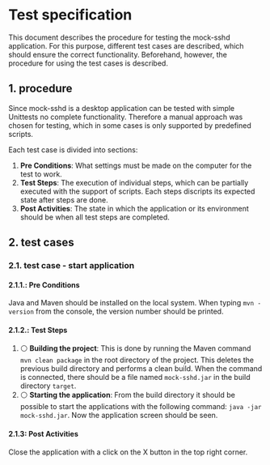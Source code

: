 # Test specification

This document describes the procedure for testing the mock-sshd application. 
For this purpose, different test cases are described, which should ensure the correct functionality. 
Beforehand, however, the procedure for using the test cases is described. 

## 1. procedure

Since mock-sshd is a desktop application can be tested with simple Unittests no complete functionality. 
Therefore a manual approach was chosen for testing, which in some cases is only supported by predefined scripts.

Each test case is divided into sections:
 1. __Pre Conditions__: What settings must be made on the computer for the test to work.
 2. __Test Steps__: The execution of individual steps, which can be partially executed with the support of scripts. 
 Each steps discripts its expected state after steps are done.
 3. __Post Activities__: The state in which the application or its environment should be when all test steps are completed.

## 2. test cases

### 2.1. test case - start application

#### 2.1.1.: Pre Conditions

Java and Maven should be installed on the local system.
When typing `mvn -version` from the console, the version number should be printed.

#### 2.1.2.: Test Steps

 1. :white_circle: __Building the project__: This is done by running the Maven command `mvn clean package` in the root directory of the project.
 This deletes the previous build directory and performs a clean build.
 When the command is connected, there should be a file named `mock-sshd.jar` in the build directory `target`.
 2. :white_circle: __Starting the application__: From the build directory it should be possible to start the applications with the following command: `java -jar mock-sshd.jar`.
 Now the application screen should be seen.

#### 2.1.3: Post Activities

Close the application with a click on the X button in the top right corner.

